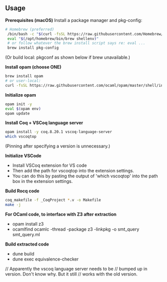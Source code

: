 ## Usage

**Prerequisites (macOS)**
Install a package manager and pkg-config:
```bash
# Homebrew (preferred)
 /bin/bash -c "$(curl -fsSL https://raw.githubusercontent.com/Homebrew/install/HEAD/install.sh)"
 eval "$(/opt/homebrew/bin/brew shellenv)" 
 # or follow whatever the brew install script says re: eval ...
 brew install pkg-config
```
(Or build local: pkgconf as shown below if brew unavailable.)

**Install opam (choose ONE)**
```bash
brew install opam
# or user-local:
curl -fsSL https://raw.githubusercontent.com/ocaml/opam/master/shell/install.sh | sh -s -- --prefix="$HOME/.local"
```

**Initialize opam**
```bash
opam init -y
eval $(opam env)
opam update
```

**Install Coq + VSCoq language server**
```bash
opam install -y coq.8.20.1 vscoq-language-server
which vscoqtop
```
(Pinning after specifying a version is unnecessary.)

**Initialize VSCode**
* Install VSCoq extension for VS code
* Then add the path for vscoqtop into the extension settings.
* You can do this by pasting the output of 'which vscoqtop' into the path box in the extension settings.

**Build Rocq code**
```bash
coq_makefile -f _CoqProject *.v -o Makefile
make -j
```

**For OCaml code, to interface with Z3 after extraction**
* opam install z3
* ocamlfind ocamlc -thread -package z3 -linkpkg -o smt_query smt_query.ml 

**Build extracted code**
* dune build
* dune exec equivalence-checker

// Apparently the vscoq language server needs to be
// bumped up in version. Don't know why. But it still 
// works with the old version.
